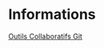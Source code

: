 # Informations  
[Outils Collaboratifs Git](https://github.com/jeremydeblaecker/Outils_Collaboratifs_Git)
